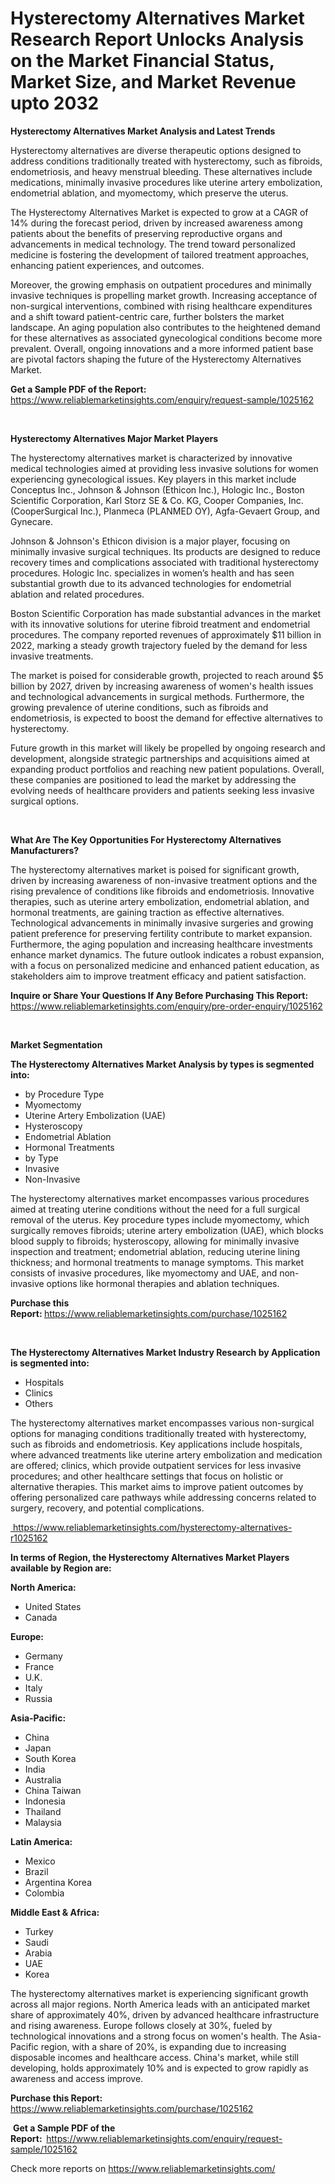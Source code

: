 <p><h1>Hysterectomy Alternatives Market Research Report Unlocks Analysis on the Market Financial Status, Market Size, and Market Revenue upto 2032</h1></p><p><strong>Hysterectomy Alternatives Market Analysis and Latest Trends</strong></p>
<p><p>Hysterectomy alternatives are diverse therapeutic options designed to address conditions traditionally treated with hysterectomy, such as fibroids, endometriosis, and heavy menstrual bleeding. These alternatives include medications, minimally invasive procedures like uterine artery embolization, endometrial ablation, and myomectomy, which preserve the uterus. </p><p>The Hysterectomy Alternatives Market is expected to grow at a CAGR of 14% during the forecast period, driven by increased awareness among patients about the benefits of preserving reproductive organs and advancements in medical technology. The trend toward personalized medicine is fostering the development of tailored treatment approaches, enhancing patient experiences, and outcomes. </p><p>Moreover, the growing emphasis on outpatient procedures and minimally invasive techniques is propelling market growth. Increasing acceptance of non-surgical interventions, combined with rising healthcare expenditures and a shift toward patient-centric care, further bolsters the market landscape. An aging population also contributes to the heightened demand for these alternatives as associated gynecological conditions become more prevalent. Overall, ongoing innovations and a more informed patient base are pivotal factors shaping the future of the Hysterectomy Alternatives Market.</p></p>
<p><strong>Get a Sample PDF of the Report:&nbsp;</strong> <a href="https://www.reliablemarketinsights.com/enquiry/request-sample/1025162?utm_campaign=2514&utm_medium=2&utm_source=Github&utm_content=ia&utm_term=06032025&utm_id=hysterectomy-alternatives">https://www.reliablemarketinsights.com/enquiry/request-sample/1025162</a></p>
<p>&nbsp;</p>
<p><strong>Hysterectomy Alternatives Major Market Players</strong></p>
<p><p>The hysterectomy alternatives market is characterized by innovative medical technologies aimed at providing less invasive solutions for women experiencing gynecological issues. Key players in this market include Conceptus Inc., Johnson & Johnson (Ethicon Inc.), Hologic Inc., Boston Scientific Corporation, Karl Storz SE & Co. KG, Cooper Companies, Inc. (CooperSurgical Inc.), Planmeca (PLANMED OY), Agfa-Gevaert Group, and Gynecare.</p><p>Johnson & Johnson's Ethicon division is a major player, focusing on minimally invasive surgical techniques. Its products are designed to reduce recovery times and complications associated with traditional hysterectomy procedures. Hologic Inc. specializes in women’s health and has seen substantial growth due to its advanced technologies for endometrial ablation and related procedures.</p><p>Boston Scientific Corporation has made substantial advances in the market with its innovative solutions for uterine fibroid treatment and endometrial procedures. The company reported revenues of approximately $11 billion in 2022, marking a steady growth trajectory fueled by the demand for less invasive treatments.</p><p>The market is poised for considerable growth, projected to reach around $5 billion by 2027, driven by increasing awareness of women's health issues and technological advancements in surgical methods. Furthermore, the growing prevalence of uterine conditions, such as fibroids and endometriosis, is expected to boost the demand for effective alternatives to hysterectomy.</p><p>Future growth in this market will likely be propelled by ongoing research and development, alongside strategic partnerships and acquisitions aimed at expanding product portfolios and reaching new patient populations. Overall, these companies are positioned to lead the market by addressing the evolving needs of healthcare providers and patients seeking less invasive surgical options.</p></p>
<p>&nbsp;</p>
<p><strong>What Are The Key Opportunities For Hysterectomy Alternatives Manufacturers?</strong></p>
<p><p>The hysterectomy alternatives market is poised for significant growth, driven by increasing awareness of non-invasive treatment options and the rising prevalence of conditions like fibroids and endometriosis. Innovative therapies, such as uterine artery embolization, endometrial ablation, and hormonal treatments, are gaining traction as effective alternatives. Technological advancements in minimally invasive surgeries and growing patient preference for preserving fertility contribute to market expansion. Furthermore, the aging population and increasing healthcare investments enhance market dynamics. The future outlook indicates a robust expansion, with a focus on personalized medicine and enhanced patient education, as stakeholders aim to improve treatment efficacy and patient satisfaction.</p></p>
<p><strong>Inquire or Share Your Questions If Any Before Purchasing This Report:</strong> <a href="https://www.reliablemarketinsights.com/enquiry/pre-order-enquiry/1025162?utm_campaign=2514&utm_medium=2&utm_source=Github&utm_content=ia&utm_term=06032025&utm_id=hysterectomy-alternatives">https://www.reliablemarketinsights.com/enquiry/pre-order-enquiry/1025162</a></p>
<p>&nbsp;</p>
<p><strong>Market Segmentation</strong></p>
<p><strong>The Hysterectomy Alternatives Market Analysis by types is segmented into:</strong></p>
<p><ul><li>by Procedure Type</li><li>Myomectomy</li><li>Uterine Artery Embolization (UAE)</li><li>Hysteroscopy</li><li>Endometrial Ablation</li><li>Hormonal Treatments</li><li>by Type</li><li>Invasive</li><li>Non-Invasive</li></ul></p>
<p><p>The hysterectomy alternatives market encompasses various procedures aimed at treating uterine conditions without the need for a full surgical removal of the uterus. Key procedure types include myomectomy, which surgically removes fibroids; uterine artery embolization (UAE), which blocks blood supply to fibroids; hysteroscopy, allowing for minimally invasive inspection and treatment; endometrial ablation, reducing uterine lining thickness; and hormonal treatments to manage symptoms. This market consists of invasive procedures, like myomectomy and UAE, and non-invasive options like hormonal therapies and ablation techniques.</p></p>
<p><strong>Purchase this Report:&nbsp;</strong><a href="https://www.reliablemarketinsights.com/purchase/1025162?utm_campaign=2514&utm_medium=2&utm_source=Github&utm_content=ia&utm_term=06032025&utm_id=hysterectomy-alternatives">https://www.reliablemarketinsights.com/purchase/1025162</a></p>
<p>&nbsp;</p>
<p><strong>The Hysterectomy Alternatives Market Industry Research by Application is segmented into:</strong></p>
<p><ul><li>Hospitals</li><li>Clinics</li><li>Others</li></ul></p>
<p><p>The hysterectomy alternatives market encompasses various non-surgical options for managing conditions traditionally treated with hysterectomy, such as fibroids and endometriosis. Key applications include hospitals, where advanced treatments like uterine artery embolization and medication are offered; clinics, which provide outpatient services for less invasive procedures; and other healthcare settings that focus on holistic or alternative therapies. This market aims to improve patient outcomes by offering personalized care pathways while addressing concerns related to surgery, recovery, and potential complications.</p></p>
<p><a href="https://www.reliablemarketinsights.com/hysterectomy-alternatives-r1025162?utm_campaign=2514&utm_medium=2&utm_source=Github&utm_content=ia&utm_term=06032025&utm_id=hysterectomy-alternatives">&nbsp;https://www.reliablemarketinsights.com/hysterectomy-alternatives-r1025162</a></p>
<p><strong>In terms of Region, the Hysterectomy Alternatives Market Players available by Region are:</strong></p>
<p>
    <p> <strong> North America: </strong>
        <ul>
            <li>United States</li>
            <li>Canada</li>
        </ul>
        </p> 
    <p> <strong> Europe: </strong>
        <ul>
            <li>Germany</li>
            <li>France</li>
            <li>U.K.</li>
            <li>Italy</li>
            <li>Russia</li>
        </ul>
        </p> 
    <p> <strong> Asia-Pacific: </strong>
        <ul>
            <li>China</li>
            <li>Japan</li>
            <li>South Korea</li>
            <li>India</li>
            <li>Australia</li>
            <li>China Taiwan</li>
            <li>Indonesia</li>
            <li>Thailand</li>
            <li>Malaysia</li>
        </ul>
        </p> 
    <p> <strong> Latin America: </strong>
        <ul>
            <li>Mexico</li>
            <li>Brazil</li>
            <li>Argentina Korea</li>
            <li>Colombia</li>
        </ul>
        </p> 
    <p> <strong> Middle East & Africa: </strong>
        <ul>
            <li>Turkey</li>
            <li>Saudi</li>
            <li>Arabia</li>
            <li>UAE</li>
            <li>Korea</li>
        </ul>
    </p>
    </p>
<p><p>The hysterectomy alternatives market is experiencing significant growth across all major regions. North America leads with an anticipated market share of approximately 40%, driven by advanced healthcare infrastructure and rising awareness. Europe follows closely at 30%, fueled by technological innovations and a strong focus on women's health. The Asia-Pacific region, with a share of 20%, is expanding due to increasing disposable incomes and healthcare access. China's market, while still developing, holds approximately 10% and is expected to grow rapidly as awareness and access improve.</p></p>
<p><strong>Purchase this Report: </strong><a href="https://www.reliablemarketinsights.com/purchase/1025162?utm_campaign=2514&utm_medium=2&utm_source=Github&utm_content=ia&utm_term=06032025&utm_id=hysterectomy-alternatives">https://www.reliablemarketinsights.com/purchase/1025162</a></p>
<p>&nbsp;<strong>Get a Sample PDF of the Report:&nbsp;&nbsp;</strong><a href="https://www.reliablemarketinsights.com/enquiry/request-sample/1025162?utm_campaign=2514&utm_medium=2&utm_source=Github&utm_content=ia&utm_term=06032025&utm_id=hysterectomy-alternatives">https://www.reliablemarketinsights.com/enquiry/request-sample/1025162</a></p>
<p><strong></strong></p>
<p>Check more reports on <a href="https://www.reliablemarketinsights.com/?utm_campaign=2514&utm_medium=2&utm_source=Github&utm_content=ia&utm_term=06032025&utm_id=hysterectomy-alternatives">https://www.reliablemarketinsights.com/</a></p>